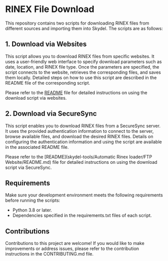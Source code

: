 # RINEX File Download

This repository contains two scripts for downloading RINEX files from different sources and importing them into Skydel. The scripts are as follows:

## 1. Download via Websites

This script allows you to download RINEX files from specific websites. It uses a user-friendly web interface to specify download parameters such as date, location, and RINEX file type. Once the parameters are specified, the script connects to the website, retrieves the corresponding files, and saves them locally. Detailed steps on how to use this script are described in the README file of the corresponding script.

Please refer to the [README](skydel-tools/Automatic%20Rinex%20loader/FTP%20Website/README.md) file for detailed instructions on using the download script via websites.

## 2. Download via SecureSync

This script enables you to download RINEX files from a SecureSync server. It uses the provided authentication information to connect to the server, browse available files, and download the desired RINEX files. Details on configuring the authentication information and using the script are available in the associated README file.

Please refer to the [README](skydel-tools/Automatic Rinex loader/FTP Website/README.md) file for detailed instructions on using the download script via SecureSync.

## Requirements

Make sure your development environment meets the following requirements before running the scripts:

- Python 3.8 or later.
- Dependencies specified in the requirements.txt files of each script.

## Contributions

Contributions to this project are welcome! If you would like to make improvements or address issues, please refer to the contribution instructions in the CONTRIBUTING.md file.


